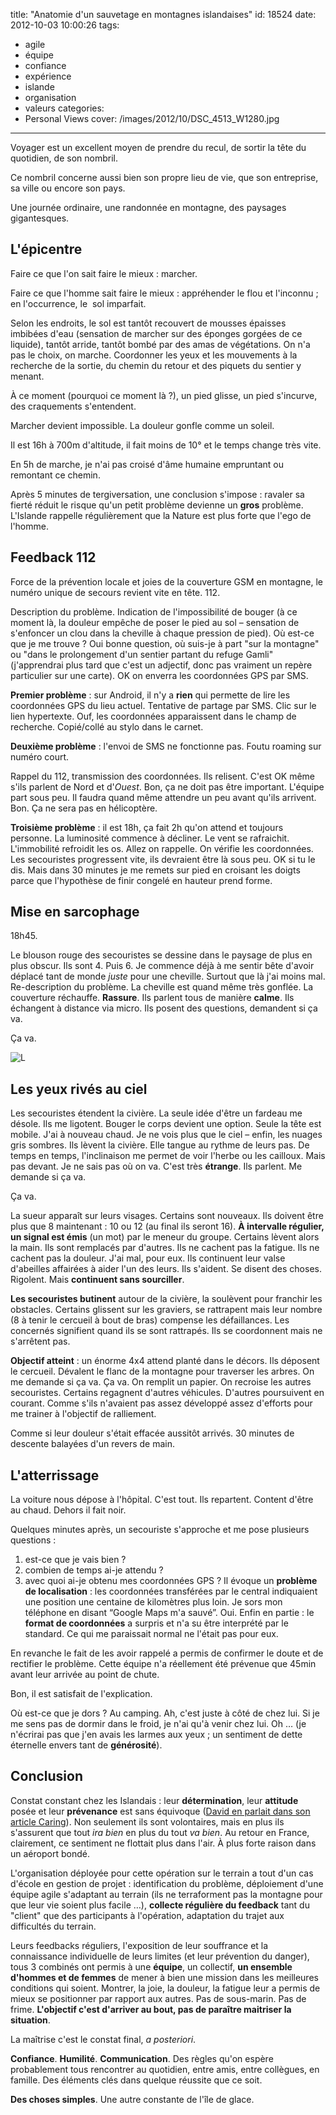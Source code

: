 title: "Anatomie d'un sauvetage en montagnes islandaises"
id: 18524
date: 2012-10-03 10:00:26
tags:
- agile
- équipe
- confiance
- expérience
- islande
- organisation
- valeurs
categories:
- Personal Views
cover: /images/2012/10/DSC_4513_W1280.jpg
---

Voyager est un excellent moyen de prendre du recul, de sortir la tête du quotidien, de son nombril.

Ce nombril concerne aussi bien son propre lieu de vie, que son entreprise, sa ville ou encore son pays.

Une journée ordinaire, une randonnée en montagne, des paysages gigantesques.

<!--more-->

## L'épicentre

Faire ce que l'on sait faire le mieux : marcher.

Faire ce que l'homme sait faire le mieux : appréhender le flou et l'inconnu ; en l'occurrence, le  sol imparfait.

Selon les endroits, le sol est tantôt recouvert de mousses épaisses imbibées d'eau (sensation de marcher sur des éponges gorgées de ce liquide), tantôt arride, tantôt bombé par des amas de végétations. On n'a pas le choix, on marche. Coordonner les yeux et les mouvements à la recherche de la sortie, du chemin du retour et des piquets du sentier y menant.

À ce moment (pourquoi ce moment là ?), un pied glisse, un pied s'incurve, des craquements s'entendent.

Marcher devient impossible. La douleur gonfle comme un soleil.

Il est 16h à 700m d'altitude, il fait moins de 10° et le temps change très vite.

En 5h de marche, je n'ai pas croisé d'âme humaine empruntant ou remontant ce chemin.

Après 5 minutes de tergiversation, une conclusion s'impose : ravaler sa fierté réduit le risque qu'un petit problème devienne un **gros** problème. L'Islande rappelle régulièrement que la Nature est plus forte que l'ego de l'homme.

## Feedback 112

Force de la prévention locale et joies de la couverture GSM en montagne, le numéro unique de secours revient vite en tête. 112.

Description du problème. Indication de l'impossibilité de bouger (à ce moment là, la douleur empêche de poser le pied au sol – sensation de s'enfoncer un clou dans la cheville à chaque pression de pied). Où est-ce que je me trouve ? Oui bonne question, où suis-je à part "sur la montagne" ou "dans le prolongement d'un sentier partant du refuge Gamli" (j'apprendrai plus tard que c'est un adjectif, donc pas vraiment un repère particulier sur une carte). OK on enverra les coordonnées GPS par SMS.

**Premier problème** : sur Android, il n'y a **rien** qui permette de lire les coordonnées GPS du lieu actuel. Tentative de partage par SMS. Clic sur le lien hypertexte. Ouf, les coordonnées apparaissent dans le champ de recherche. Copié/collé au stylo dans le carnet.

**Deuxième problème** : l'envoi de SMS ne fonctionne pas. Foutu roaming sur numéro court.

Rappel du 112, transmission des coordonnées. Ils relisent. C'est OK même s'ils parlent de Nord et d'_Ouest_. Bon, ça ne doit pas être important. L'équipe part sous peu. Il faudra quand même attendre un peu avant qu'ils arrivent. Bon. Ça ne sera pas en hélicoptère.

**Troisième problème** : il est 18h, ça fait 2h qu'on attend et toujours personne. La luminosité commence à décliner. Le vent se rafraichit. L'immobilité refroidit les os. Allez on rappelle. On vérifie les coordonnées. Les secouristes progressent vite, ils devraient être là sous peu. OK si tu le dis. Mais dans 30 minutes je me remets sur pied en croisant les doigts parce que l'hypothèse de finir congelé en hauteur prend forme.

## Mise en sarcophage

18h45.

Le blouson rouge des secouristes se dessine dans le paysage de plus en plus obscur. Ils sont 4\. Puis 6.
Je commence déjà à me sentir bête d'avoir déplacé tant de monde _juste_ pour une cheville. Surtout que là j'ai moins mal.
Re-description du problème. La cheville est quand même très gonflée. La couverture réchauffe. **Rassure**.
Ils parlent tous de manière **calme**. Ils échangent à distance via micro. Ils posent des questions, demandent si ça va.

Ça va.

![](/images/2012/10/DSC_4514_W1280.jpg "L")

## Les yeux rivés au ciel

Les secouristes étendent la civière. La seule idée d'être un fardeau me désole.
Ils me ligotent. Bouger le corps devient une option. Seule la tête est mobile. J'ai à nouveau chaud. Je ne vois plus que le ciel – enfin, les nuages gris sombres. Ils lèvent la civière. Elle tangue au rythme de leurs pas. De temps en temps, l'inclinaison me permet de voir l'herbe ou les cailloux. Mais pas devant. Je ne sais pas où on va. C'est très **étrange**. Ils parlent. Me demande si ça va.

Ça va.

La sueur apparaît sur leurs visages. Certains sont nouveaux. Ils doivent être plus que 8 maintenant : 10 ou 12 (au final ils seront 16).
**À intervalle régulier, un signal est émis** (un mot) par le meneur du groupe. Certains lèvent alors la main. Ils sont remplacés par d'autres.
Ils ne cachent pas la fatigue. Ils ne cachent pas la douleur. J'ai mal, pour eux. Ils continuent leur valse d'abeilles affairées à aider l'un des leurs. Ils s'aident. Se disent des choses. Rigolent. Mais **continuent sans sourciller**.

**Les secouristes butinent** autour de la civière, la soulèvent pour franchir les obstacles. Certains glissent sur les graviers, se rattrapent mais leur nombre (8 à tenir le cercueil à bout de bras) compense les défaillances. Les concernés signifient quand ils se sont rattrapés. Ils se coordonnent mais ne s'arrêtent pas.

**Objectif atteint** : un énorme 4x4 attend planté dans le décors. Ils déposent le cercueil. Dévalent le flanc de la montagne pour traverser les arbres. On me demande si ça va. Ça va. On remplit un papier. On recroise les autres secouristes. Certains regagnent d'autres véhicules. D'autres poursuivent en courant. Comme s'ils n'avaient pas assez développé assez d'efforts pour me trainer à l'objectif de ralliement.

Comme si leur douleur s'était effacée aussitôt arrivés.
30 minutes de descente balayées d'un revers de main.

## L'atterrissage

La voiture nous dépose à l'hôpital. C'est tout. Ils repartent. Content d'être au chaud. Dehors il fait noir.

Quelques minutes après, un secouriste s'approche et me pose plusieurs questions :

1.  est-ce que je vais bien ?
2.  combien de temps ai-je attendu ?
3.  avec quoi ai-je obtenu mes coordonnées GPS ?
Il évoque un **problème de localisation** : les coordonnées transférées par le central indiquaient une position une centaine de kilomètres plus loin. Je sors mon téléphone en disant “Google Maps m'a sauvé”. Oui. Enfin en partie : le **format de coordonnées** a surpris et n'a su être interprété par le standard. Ce qui me paraissait normal ne l'était pas pour eux.

En revanche le fait de les avoir rappelé a permis de confirmer le doute et de rectifier le problème. Cette équipe n'a réellement été prévenue que 45min avant leur arrivée au point de chute.

Bon, il est satisfait de l'explication.

Où est-ce que je dors ? Au camping. Ah, c'est juste à côté de chez lui. Si je me sens pas de dormir dans le froid, je n'ai qu'à venir chez lui.
Oh … (je n'écrirai pas que j'en avais les larmes aux yeux ; un sentiment de dette éternelle envers tant de **générosité**).

## Conclusion

Constat constant chez les Islandais : leur **détermination**, leur **attitude** posée et leur **prévenance** est sans équivoque ([David en parlait dans son article Caring](https://larlet.fr/david/thoughts/#caring)).
Non seulement ils sont volontaires, mais en plus ils s'assurent que tout _ira bien_ en plus du tout _va bien_.
Au retour en France, clairement, ce sentiment ne flottait plus dans l'air.
À plus forte raison dans un aéroport bondé.

L'organisation déployée pour cette opération sur le terrain a tout d'un cas d'école en gestion de projet : identification du problème, déploiement d'une équipe agile s'adaptant au terrain (ils ne terraforment pas la montagne pour que leur vie soient plus facile …), **collecte régulière du feedback** tant du "client" que des participants à l'opération, adaptation du trajet aux difficultés du terrain.

Leurs feedbacks réguliers, l'exposition de leur souffrance et la connaissance individuelle de leurs limites (et leur prévention du danger), tous 3 combinés ont permis à une **équipe**, un collectif, **un ensemble d'hommes et de femmes** de mener à bien une mission dans les meilleures conditions qui soient. Montrer, la joie, la douleur, la fatigue leur a permis de mieux se positionner par rapport aux autres. Pas de sous-marin. Pas de frime. **L'objectif c'est d'arriver au bout, pas de paraître maitriser la situation**.

La maîtrise c'est le constat final, _a posteriori_.

**Confiance**. **Humilité**. **Communication**.
Des règles qu'on espère probablement tous rencontrer au quotidien, entre amis, entre collègues, en famille.
Des éléments clés dans quelque réussite que ce soit.

**Des choses simples**.
Une autre constante de l'île de glace.